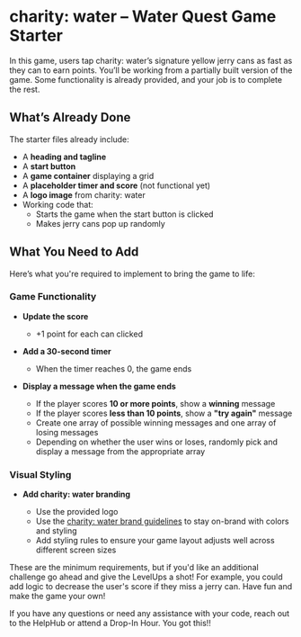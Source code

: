 # charity: water – Water Quest Game Starter

In this game, users tap charity: water’s signature yellow jerry cans as fast as they can to earn points. You’ll be working from a partially built version of the game. Some functionality is already provided, and your job is to complete the rest.

## What’s Already Done

The starter files already include:

- A **heading and tagline**
- A **start button**
- A **game container** displaying a grid
- A **placeholder timer and score** (not functional yet)
- A **logo image** from charity: water
- Working code that:
  - Starts the game when the start button is clicked  
  - Makes jerry cans pop up randomly

## What You Need to Add

Here’s what you're required to implement to bring the game to life:

### Game Functionality

- **Update the score**
  - +1 point for each can clicked  

- **Add a 30-second timer**
  - When the timer reaches 0, the game ends  

- **Display a message when the game ends**
  - If the player scores **10 or more points**, show a **winning** message  
  - If the player scores **less than 10 points**, show a **"try again"** message  
  - Create one array of possible winning messages and one array of losing messages  
  - Depending on whether the user wins or loses, randomly pick and display a message from the appropriate array  

### Visual Styling

- **Add charity: water branding**
  
  - Use the provided logo  
  - Use the [charity: water brand guidelines](https://drive.google.com/file/d/1ct4zYRIwHAtxoNQoeaVwWYPdnruSC6sr/view) to stay on-brand with colors and styling
  - Add styling rules to ensure your game layout adjusts well across different screen sizes

These are the minimum requirements, but if you'd like an additional challenge go ahead and give the LevelUps a shot! For example, you could add logic to decrease the user's score if they miss a jerry can. Have fun and make the game your own!

If you have any questions or need any assistance with your code, reach out to the HelpHub or attend a Drop-In Hour. You got this!!

